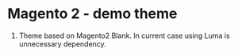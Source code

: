 # Magento 2 - demo theme

1. Theme based on Magento2 Blank. In current case using Luma is unnecessary dependency.
